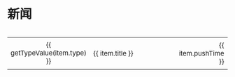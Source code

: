 # 新闻
<!-- @include: ../other/betweengg.md -->

<div style="display: flex; justify-content: flex-end; margin-bottom: 10px;">
    <el-input v-model="searchQuery" class="Input" placeholder="搜索标题" @input="filterByTitle" clearable />
    <el-tabs type="border-card" class="Tabs" v-model="activeTab" @tab-change="filterSelect(activeTab)">
      <el-tab-pane label="全部" name=""></el-tab-pane>
      <el-tab-pane v-for="(nt, index) in getType()" :key="nt.key" :label="nt.value" :name="nt.key"></el-tab-pane>
    </el-tabs>
</div>

<table class="no-border" style="width: 100%; border-collapse: collapse; ">
    <tbody>
       <tr v-for="(item, index) in filterList" :key="index" style="font-size: 15px;">
            <td class="no-border" style="width: 10%; text-align: center;">
                <div :style="{ padding: '3px', backgroundColor: getTypeColor(item.type), color: 'white', borderRadius: '4px', margin: '2px' }">
                    {{ getTypeValue(item.type) }}
                </div>
            </td>          
            <td class="no-border" style="padding: 8px; width: 66%">
                <div>
                    <span @click="navigateTo(item.url)" class="link-style">{{ item.title }}</span>
                </div>
            </td>
            <td class="no-border" style="padding: 8px; width: 15%; text-align: right;">{{ item.pushTime }}</td>
        </tr>
    </tbody>
</table>

<script>
import { ref, onMounted } from 'vue';
 
export default {
  setup() {
    const allList = ref([]);
    const filterList = ref([]);
    const newsType = ref( []);
    const selectedType = ref('');
    const searchQuery = ref('');
    const activeTab = ref('');
 
    const fetchData = async () => {
    newsType.value = [
        {
            "key": "news",
            "value": "新闻", 
            "color": "#1890ff"
        },
        {
            "key": "upgrade",
            "value": "升级", 
            "color": "#ff9292"
        },
        {
            "key": "experience",
            "value": "心得", 
            "color": "#71e2a3"
        },
      ];
      filterList.value = allList.value = [
        {
            "type": "upgrade",
            "title": "国产免费工作流引擎star 6.5k，Warm-Flow版本升级1.7.2（修复部分缺陷）", 
            "url": "./news/upgrade/9.html",    
            "pushTime": "2025-05-13"
        },
        {
            "type": "upgrade",
            "title": "国产免费工作流引擎star 5.9k，Warm-Flow版本升级1.7.0（新增大量好用功能）", 
            "url": "./news/upgrade/8.html",    
            "pushTime": "2025-04-28"
        },
        {
            "type": "experience",
            "title": "maven如何解决jar包依赖冲突", 
            "url": "./news/experience/7.html",
            "pushTime": "2025-04-16"
        },
        {
            "type": "upgrade",
            "title": "Warm-Flow版本升级1.6.10：修复部分错误", 
            "url": "./news/upgrade/n-9.html",    
            "pushTime": "2025-04-13"
        },
        {
            "type": "news",
            "title": "Warm-Flow过去、现在和未来都不会有商业版", 
            "url": "./news/news/8.html",
            "pushTime": "2025-03-27"
        }, 
        {
            "type": "upgrade",
            "title": "Warm-Flow版本升级1.6.8：修复部分错误", 
            "url": "./news/upgrade/7.html",    
            "pushTime": "2025-03-19"
        },
        {
            "type": "upgrade",
            "title": "三头六臂显神通：Warm-Flow引擎实现多维度灵活配置", 
            "url": "./news/upgrade/6.html",    
            "pushTime": "2025-02-25"
        },
        {
            "type": "upgrade",
            "title": "🧨新春版v1.6.6发布：网关直连和流程图重构，新增Ruoyi-Vue-Plus优秀开源集成案例", 
            "url": "./news/upgrade/4.html",    
            "pushTime": "2025-01-15"
        },
        {
            "type": "experience",
            "title": "WarmFlow工作流动态指定审批人", 
            "url": "./news/experience/6.html",
            "pushTime": "2024-12-06"
        },
        {
            "type": "upgrade",
            "title": "v1.3.4发布：solon集成Dromara Warm-Flow", 
            "url": "./news/upgrade/5.html",    
            "pushTime": "2024-12-04"
        },
        {
            "type": "upgrade",
            "title": "v1.3.1发布：一个自带流程设计器的工作流引擎", 
            "url": "./news/upgrade/3.html",
            "pushTime": "2024-11-01"
        },
        {
            "type": "news", 
            "title": "gitee变成maven私库", 
            "url": "./news/news/2.html",
            "pushTime": "2024-09-29"
        }, 
        {
            "type": "news",
            "title": "工作流引擎Warm-Flow加入Dromara开源社区", 
            "url": "./news/news/1.html",
            "pushTime": "2024-02-22"
        }, 
        {
            "type": "experience",
            "title": "Dromara Warm-Flow工作流引擎数据库主键自增策略实现", 
            "url": "https://juejin.cn/post/7402110528298074152",
            "pushTime": "2024-02-22"
        },
      ]
    };
 
    onMounted(fetchData);
 
    const navigateTo = (url) => {
      window.location.href = url;
    };

    const getType = () => {
      return newsType.value;
    };  

    const getTypeValue = (type) => {
      return newsType.value.find(nt => nt.key === type)?.value || type;
    };
    const getTypeColor = (type) => {
      return newsType.value.find(nt => nt.key === type)?.color || type;
    };

    const filterSelect = (type) => {
      selectedType.value = type;
      if (type) {
        filterList.value = allList.value.filter(item => item.type === type);
      } else {
        fetchData();
      }
      if (searchQuery.value) filterByTitle();
    };

    const getSelected = (type) => {
        return selectedType.value === type
    };

    const filterByTitle = () => {
      if (searchQuery.value) {
        filterList.value = filterList.value.filter(item => 
          item.title.toLowerCase().includes(searchQuery.value.toLowerCase())
        );
      } else {
        filterSelect(selectedType.value);
      }
    };

    return {
      activeTab,
      allList,
      filterList,
      newsType,
      selectedType,
      searchQuery,    
      navigateTo,
      getType,
      getTypeValue,
      getTypeColor,
      filterSelect,
      getSelected,
      filterByTitle,
    };
  },
};
</script>

<style>
.Input {
  width: 180px;
  margin-right: 10px;
}
.Tabs .el-tabs__content {
  display: none;
}
.Tabs .el-tabs__header {
  border-bottom: 0;
}
</style>
